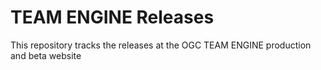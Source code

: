 TEAM ENGINE Releases
===========================

This repository tracks the releases at the OGC TEAM ENGINE production and beta website
